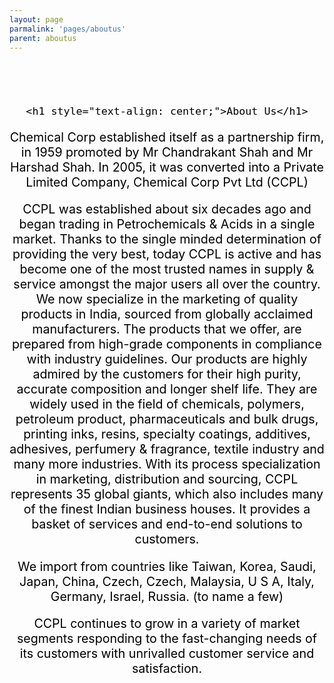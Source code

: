 ```yaml
---
layout: page
parmalink: 'pages/aboutus'
parent: aboutus
---
```

<br/>
<br/>
<br/>
<div class="container">

<article style="font-size: 140%; text-align: center; color: black">

    <h1 style="text-align: center;">About Us</h1>
Chemical Corp established itself as a partnership firm, in 1959 promoted by Mr Chandrakant Shah and Mr Harshad Shah. In 2005, it was converted into a Private Limited Company, Chemical Corp Pvt Ltd (CCPL) 


CCPL was established about six decades ago and began trading in Petrochemicals & Acids in a single market. Thanks to the single minded determination of providing the very best, today CCPL is active and has become one of the most trusted names in supply & service amongst the major users all over the country. We now specialize in the marketing of quality products in India, sourced from globally acclaimed manufacturers. The products that we offer, are prepared from high-grade components in compliance with industry guidelines. Our products are highly admired by the customers for their high purity, accurate composition and longer shelf life. They are widely used in the field of chemicals, polymers, petroleum product, pharmaceuticals and bulk drugs, printing inks, resins, specialty coatings, additives, adhesives, perfumery & fragrance, textile industry and many more industries.
With its process specialization in marketing, distribution and sourcing, CCPL represents 35 global giants, which also includes many of the finest Indian business houses. It provides a basket of services and end-to-end solutions to customers.

We import from countries like Taiwan, Korea, Saudi, Japan, China, Czech, Czech, Malaysia, U S A, Italy, Germany, Israel, Russia. (to name a few)

CCPL continues to grow in a variety of market segments responding to the fast-changing needs of its customers with unrivalled customer service and satisfaction.
</article>
</div>
